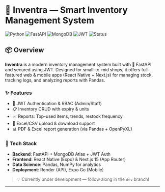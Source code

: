 # 🚀 Inventra — Smart Inventory Management System

![Python](https://img.shields.io/badge/Python-3.11-blue?style=for-the-badge&logo=python)
![FastAPI](https://img.shields.io/badge/FastAPI-⚡-green?style=for-the-badge&logo=fastapi)
![MongoDB](https://img.shields.io/badge/MongoDB-Atlas-green?style=for-the-badge&logo=mongodb)
![JWT](https://img.shields.io/badge/Auth-JWT-orange?style=for-the-badge&logo=jsonwebtokens)
![Status](https://img.shields.io/badge/Build-In_Progress-yellow?style=for-the-badge&logo=githubactions)

## 📦 Overview

**Inventra** is a modern inventory management system built with 💚 FastAPI and secured using JWT. Designed for small-to-mid shops, it offers full-featured web & mobile apps (React Native + Next.js) for managing stock, tracking logs, and analyzing reports with Pandas.

### ✨ Features
- 🔐 JWT Authentication & RBAC (Admin/Staff)
- 📋 Inventory CRUD with expiry & units
- 📈 Reports: Top-used items, trends, restock frequency
- 📁 Excel/CSV upload & download support
- 📊 PDF & Excel report generation (via Pandas + OpenPyXL)

### 🧠 Tech Stack
- **Backend**: FastAPI + MongoDB Atlas + JWT Auth
- **Frontend**: React Native (Expo) & Next.js 15 (App Router)
- **Data Science**: Pandas, NumPy for analytics
- **Deployment**: Render (API), Expo Go (Mobile)

> 💡 Currently under development — follow along in the `dev` branch!

---